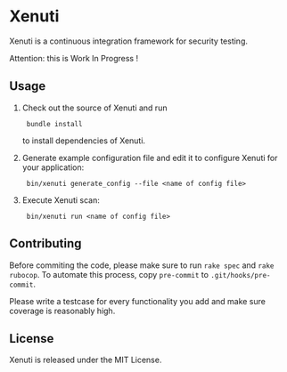 
# Xenuti

Xenuti is a continuous integration framework for security testing.

Attention: this is Work In Progress !

## Usage

1. Check out the source of Xenuti and run

		bundle install

   to install dependencies of Xenuti.

2. Generate example configuration file and edit it to configure Xenuti for your 
   application:

		bin/xenuti generate_config --file <name of config file>

3. Execute Xenuti scan:

		bin/xenuti run <name of config file>


## Contributing

Before commiting the code, please make sure to run `rake spec` and `rake rubocop`.
To automate this process, copy `pre-commit` to `.git/hooks/pre-commit`.

Please write a testcase for every functionality you add and make sure coverage
is reasonably high.

## License

Xenuti is released under the MIT License.
